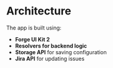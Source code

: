 # Architecture

The app is built using:

- **Forge UI Kit 2**
- **Resolvers for backend logic**
- **Storage API** for saving configuration
- **Jira API** for updating issues
